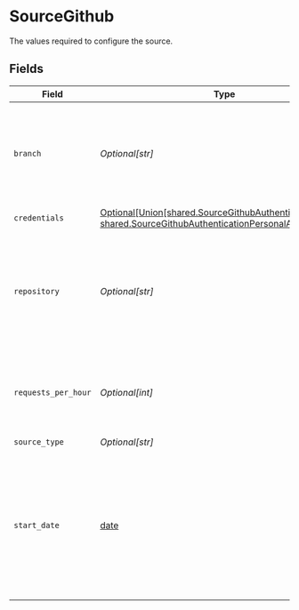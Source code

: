 # SourceGithub

The values required to configure the source.


## Fields

| Field                                                                                                                                                                                                                                                                                                                                                        | Type                                                                                                                                                                                                                                                                                                                                                         | Required                                                                                                                                                                                                                                                                                                                                                     | Description                                                                                                                                                                                                                                                                                                                                                  | Example                                                                                                                                                                                                                                                                                                                                                      |
| ------------------------------------------------------------------------------------------------------------------------------------------------------------------------------------------------------------------------------------------------------------------------------------------------------------------------------------------------------------ | ------------------------------------------------------------------------------------------------------------------------------------------------------------------------------------------------------------------------------------------------------------------------------------------------------------------------------------------------------------ | ------------------------------------------------------------------------------------------------------------------------------------------------------------------------------------------------------------------------------------------------------------------------------------------------------------------------------------------------------------ | ------------------------------------------------------------------------------------------------------------------------------------------------------------------------------------------------------------------------------------------------------------------------------------------------------------------------------------------------------------ | ------------------------------------------------------------------------------------------------------------------------------------------------------------------------------------------------------------------------------------------------------------------------------------------------------------------------------------------------------------ |
| `branch`                                                                                                                                                                                                                                                                                                                                                     | *Optional[str]*                                                                                                                                                                                                                                                                                                                                              | :heavy_minus_sign:                                                                                                                                                                                                                                                                                                                                           | Space-delimited list of GitHub repository branches to pull commits for, e.g. `airbytehq/airbyte/master`. If no branches are specified for a repository, the default branch will be pulled.                                                                                                                                                                   | airbytehq/airbyte/master airbytehq/airbyte/my-branch                                                                                                                                                                                                                                                                                                         |
| `credentials`                                                                                                                                                                                                                                                                                                                                                | [Optional[Union[shared.SourceGithubAuthenticationOAuth, shared.SourceGithubAuthenticationPersonalAccessToken]]](undefined/models/shared/sourcegithubauthentication.md)                                                                                                                                                                                       | :heavy_minus_sign:                                                                                                                                                                                                                                                                                                                                           | Choose how to authenticate to GitHub                                                                                                                                                                                                                                                                                                                         |                                                                                                                                                                                                                                                                                                                                                              |
| `repository`                                                                                                                                                                                                                                                                                                                                                 | *Optional[str]*                                                                                                                                                                                                                                                                                                                                              | :heavy_check_mark:                                                                                                                                                                                                                                                                                                                                           | Space-delimited list of GitHub organizations/repositories, e.g. `airbytehq/airbyte` for single repository, `airbytehq/*` for get all repositories from organization and `airbytehq/airbyte airbytehq/another-repo` for multiple repositories.                                                                                                                | airbytehq/airbyte airbytehq/another-repo                                                                                                                                                                                                                                                                                                                     |
| `requests_per_hour`                                                                                                                                                                                                                                                                                                                                          | *Optional[int]*                                                                                                                                                                                                                                                                                                                                              | :heavy_minus_sign:                                                                                                                                                                                                                                                                                                                                           | The GitHub API allows for a maximum of 5000 requests per hour (15000 for Github Enterprise). You can specify a lower value to limit your use of the API quota.                                                                                                                                                                                               |                                                                                                                                                                                                                                                                                                                                                              |
| `source_type`                                                                                                                                                                                                                                                                                                                                                | *Optional[str]*                                                                                                                                                                                                                                                                                                                                              | :heavy_check_mark:                                                                                                                                                                                                                                                                                                                                           | N/A                                                                                                                                                                                                                                                                                                                                                          |                                                                                                                                                                                                                                                                                                                                                              |
| `start_date`                                                                                                                                                                                                                                                                                                                                                 | [date](https://docs.python.org/3/library/datetime.html#date-objects)                                                                                                                                                                                                                                                                                         | :heavy_check_mark:                                                                                                                                                                                                                                                                                                                                           | The date from which you'd like to replicate data from GitHub in the format YYYY-MM-DDT00:00:00Z. For the streams which support this configuration, only data generated on or after the start date will be replicated. This field doesn't apply to all streams, see the <a href="https://docs.airbyte.com/integrations/sources/github">docs</a> for more info | 2021-03-01T00:00:00Z                                                                                                                                                                                                                                                                                                                                         |